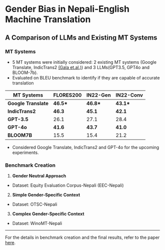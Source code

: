 # Gender Bias in Nepali-English Machine Translation
## A Comparison of LLMs and Existing MT Systems


### MT Systems

- 5 MT systems were initially considered: 2 existing MT systems (Google Translate, IndicTrans2 [(Gala et.al.)](https://arxiv.org/abs/2305.16307)) and 3 LLMs(GPT3.5, GPT4o and BLOOM-7b). 
- Evaluated on BLEU benchmark to identify if they are capable of accurate translation

|MT Systems| FLORES200 | IN22-Gen | IN22-Conv |
| ----------- | ----------- | ----------- | ----------- |
| **Google Translate** | **46.5\*** | **46.8\*** | **43.1\*** |
| **IndicTrans2** | **46.3** | **45.1** | **42.1** |
| **GPT-3.5** | 26.1 | 27.1 | 28.4 | 
| **GPT-4o** | **41.6** | **43.7** | **41.0** |
| **BLOOM7B** | 15.5 | 15.4 | 21.2 | 


- Considered Google Translate, IndicTrans2 and GPT-4o for the upcoming experiments.


### Benchmark Creation

1. **Gender Neutral Approach**
- Dataset: Equity Evaluation Corpus-Nepali (EEC-Nepali)

2. **Simple Gender-Specific Context**
- Dataset: OTSC-Nepali

3. **Complex Gender-Specific Context**
- Dataset: WinoMT-Nepali

<hr>

For the details in benchmark creation and the final results, refer to the paper <a href="https://drive.google.com/file/d/1rA-P8u8YwXJdF0liczH6gHkc7isRLARc/view?usp=sharing" target="_blank">here</a>.
